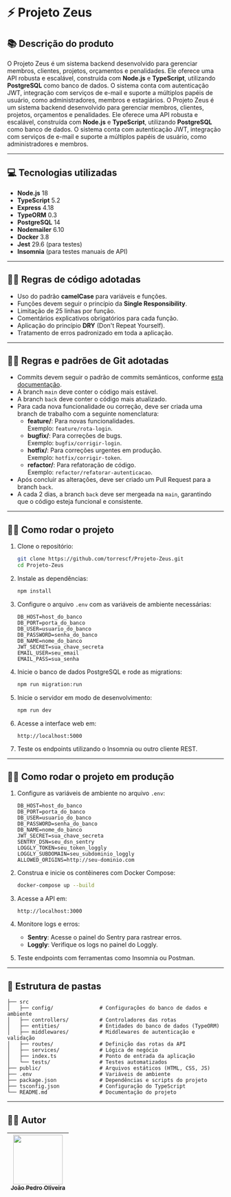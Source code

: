 # ⚡ Projeto Zeus

## 📚 Descrição do produto

O Projeto Zeus é um sistema backend desenvolvido para gerenciar membros, clientes, projetos, orçamentos e penalidades. Ele oferece uma API robusta e escalável, construída com **Node.js** e **TypeScript**, utilizando **PostgreSQL** como banco de dados. O sistema conta com autenticação JWT, integração com serviços de e-mail e suporte a múltiplos papéis de usuário, como administradores, membros e estagiários.
O Projeto Zeus é um sistema backend desenvolvido para gerenciar membros, clientes, projetos, orçamentos e penalidades. Ele oferece uma API robusta e escalável, construída com **Node.js** e **TypeScript**, utilizando **PostgreSQL** como banco de dados. O sistema conta com autenticação JWT, integração com serviços de e-mail e suporte a múltiplos papéis de usuário, como administradores e membros.

---

## 💻 Tecnologias utilizadas

- **Node.js** 18
- **TypeScript** 5.2
- **Express** 4.18
- **TypeORM** 0.3
- **PostgreSQL** 14
- **Nodemailer** 6.10
- **Docker** 3.8
- **Jest** 29.6 (para testes)
- **Insomnia** (para testes manuais de API)

---

## 🧑‍💻 Regras de código adotadas

- Uso do padrão **camelCase** para variáveis e funções.
- Funções devem seguir o princípio da **Single Responsibility**.
- Limitação de 25 linhas por função.
- Comentários explicativos obrigatórios para cada função.
- Aplicação do princípio **DRY** (Don't Repeat Yourself).
- Tratamento de erros padronizado em toda a aplicação.

---

## 🧑‍💻 Regras e padrões de Git adotadas

- Commits devem seguir o padrão de commits semânticos, conforme [esta documentação](https://github.com/iuricode/padroes-de-commits).
- A branch `main` deve conter o código mais estável.
- A branch `back` deve conter o código mais atualizado.
- Para cada nova funcionalidade ou correção, deve ser criada uma branch de trabalho com a seguinte nomenclatura:
  - **feature/**: Para novas funcionalidades.  
    Exemplo: `feature/rota-login`.
  - **bugfix/**: Para correções de bugs.  
    Exemplo: `bugfix/corrigir-login`.
  - **hotfix/**: Para correções urgentes em produção.  
    Exemplo: `hotfix/corrigir-token`.
  - **refactor/**: Para refatoração de código.  
    Exemplo: `refactor/refatorar-autenticacao`.
- Após concluir as alterações, deve ser criado um Pull Request para a branch `back`.
- A cada 2 dias, a branch `back` deve ser mergeada na `main`, garantindo que o código esteja funcional e consistente.

---

## 🧑‍💻 Como rodar o projeto

1. Clone o repositório:
   ```bash
   git clone https://github.com/torrescf/Projeto-Zeus.git
   cd Projeto-Zeus
   ```

2. Instale as dependências:
   ```bash
   npm install
   ```

3. Configure o arquivo `.env` com as variáveis de ambiente necessárias:
   ```env
   DB_HOST=host_do_banco
   DB_PORT=porta_do_banco
   DB_USER=usuario_do_banco
   DB_PASSWORD=senha_do_banco
   DB_NAME=nome_do_banco
   JWT_SECRET=sua_chave_secreta
   EMAIL_USER=seu_email
   EMAIL_PASS=sua_senha
   ```

4. Inicie o banco de dados PostgreSQL e rode as migrations:
   ```bash
   npm run migration:run
   ```

5. Inicie o servidor em modo de desenvolvimento:
   ```bash
   npm run dev
   ```

6. Acesse a interface web em:
   ```
   http://localhost:5000
   ```

7. Teste os endpoints utilizando o Insomnia ou outro cliente REST.

---

## 🧑‍💻 Como rodar o projeto em produção

1. Configure as variáveis de ambiente no arquivo `.env`:
   ```env
   DB_HOST=host_do_banco
   DB_PORT=porta_do_banco
   DB_USER=usuario_do_banco
   DB_PASSWORD=senha_do_banco
   DB_NAME=nome_do_banco
   JWT_SECRET=sua_chave_secreta
   SENTRY_DSN=seu_dsn_sentry
   LOGGLY_TOKEN=seu_token_loggly
   LOGGLY_SUBDOMAIN=seu_subdominio_loggly
   ALLOWED_ORIGINS=http://seu-dominio.com
   ```

2. Construa e inicie os contêineres com Docker Compose:
   ```bash
   docker-compose up --build
   ```

3. Acesse a API em:
   ```
   http://localhost:3000
   ```

4. Monitore logs e erros:
   - **Sentry**: Acesse o painel do Sentry para rastrear erros.
   - **Loggly**: Verifique os logs no painel do Loggly.

5. Teste endpoints com ferramentas como Insomnia ou Postman.

---

## 📁 Estrutura de pastas

```
├── src
│   ├── config/               # Configurações do banco de dados e ambiente
│   ├── controllers/          # Controladores das rotas
│   ├── entities/             # Entidades do banco de dados (TypeORM)
│   ├── middlewares/          # Middlewares de autenticação e validação
│   ├── routes/               # Definição das rotas da API
│   ├── services/             # Lógica de negócio
│   ├── index.ts              # Ponto de entrada da aplicação
│   └── tests/                # Testes automatizados
├── public/                   # Arquivos estáticos (HTML, CSS, JS)
├── .env                      # Variáveis de ambiente
├── package.json              # Dependências e scripts do projeto
├── tsconfig.json             # Configuração do TypeScript
└── README.md                 # Documentação do projeto
```

---

## ✍🏻 Autor

| [<img src="https://avatars.githubusercontent.com/u/91806052?v=4" width=115><br><sub>João Pedro Oliveira</sub>](https://github.com/torrescf) |
| :---: |
